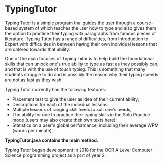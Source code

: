 # TypingTutor

Typing Tutor is a simple program that guides the user through a course-based system of which teaches the user how to type and also gives them the option to practice their typing with paragraphs from famous pieces of literature. Typing Tutor has a range of difficulties, from Introduction to Expert with difficulties in between having their own individual lessons that are catered towards that ability.

One of the main focuses of Typing Tutor is to help build the foundational skills that can unlock one's true ability to type as fast as they possibly can, and that is with the use of touch typing. This is something that many students struggle to do and is possibly the reason why their typing speeds are not as fast as they wish.

Typing Tutor currently has the following features:
* Placement test to give the user an idea of their current ability;
* Descriptions for each of the individual lessons;
* Multiple lessons of ranging skill levels to suit one's needs;
* The ability for one to practice their typing skills in the Solo Practice mode (users may also create their own texts here);
* Statistics on a user's global performance, including their average WPM (words per minute).

<b>TypingTutor.java contains the main method.</b>

Typing Tutor began development in 2018 for the OCR A Level Computer Science programming project as a part of year 2.

